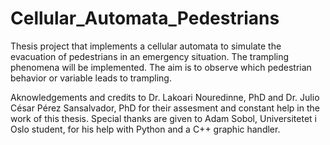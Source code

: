 # Cellular_Automata_Pedestrians
Thesis project that implements a cellular automata to simulate the evacuation of pedestrians in an emergency situation. The trampling phenomena will be implemented. The aim is to observe which pedestrian behavior or variable leads to trampling.

Aknowledgements and credits to Dr. Lakoari Nouredinne, PhD and Dr. Julio César Pérez Sansalvador, PhD for their assesment and constant help in the work of this thesis.
Special thanks are given to Adam Sobol, Universitetet i Oslo student, for his help with Python and a C++ graphic handler.
